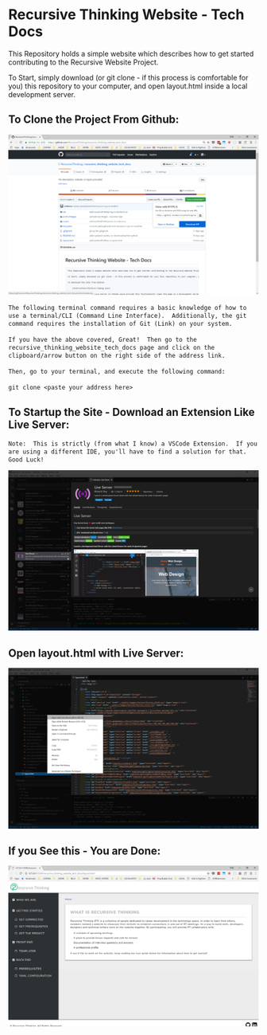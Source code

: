 # Recursive Thinking Website - Tech Docs

This Repository holds a simple website which describes how to get started contributing to the Recursive Website Project.
    
To Start, simply download (or git clone - if this process is comfortable for you) this repository to your computer, and open layout.html inside a local development server.
    
## To Clone the Project From Github:
    
![GitHub Clone](_md/img/01_download_or_clone_from_github.jpg)

    The following terminal command requires a basic knowledge of how to use a terminal/CLI (Command Line Interface).  Additionally, the git command requires the installation of Git (Link) on your system.
    
    If you have the above covered, Great!  Then go to the recursive_thinking_website_tech_docs page and click on the clipboard/arrow button on the right side of the address link.
    
    Then, go to your terminal, and execute the following command:
    
    git clone <paste your address here>

## To Startup the Site - Download an Extension Like Live Server:

    Note:  This is strictly (from what I know) a VSCode Extension.  If you are using a different IDE, you'll have to find a solution for that.  Good Luck!
    
![GitHub Clone](_md/img/02_live_server.jpg)

## Open layout.html with Live Server:
![GitHub Clone](_md/img/03_open_with_live_server.jpg)

## If you See this - You are Done:
![GitHub Clone](_md/img/04_website_running.jpg)


